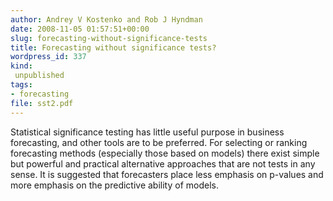 ```yaml
---
author: Andrey V Kostenko and Rob J Hyndman
date: 2008-11-05 01:57:51+00:00
slug: forecasting-without-significance-tests
title: Forecasting without significance tests?
wordpress_id: 337
kind:
 unpublished
tags:
- forecasting
file: sst2.pdf
---
```


Statistical significance testing has little useful purpose in business forecasting, and other tools are to be preferred. For selecting or ranking forecasting methods (especially those based on models) there exist simple but powerful and practical alternative approaches that are not tests in any sense. It is suggested that forecasters place less emphasis on p-values and more emphasis on the predictive ability of models.

